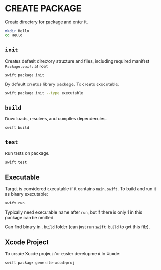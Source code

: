 # CREATE PACKAGE

Create directory for package and enter it.

```zsh
mkdir Hello
cd Hello
```

## `init`

Creates default directory structure and files, including required manifest `Package.swift` at root.

```zsh
swift package init
```

By default creates library package. To create executable:

```zsh
swift package init --type executable
```

## `build`

Downloads, resolves, and compiles dependencies.

```zsh
swift build
```

## `test`

Run tests on package.

```zsh
swift test
```

## Executable

Target is considered executable if it contains `main.swift`. To build and run it as binary executable:

```zsh
swift run
```

Typically need executable name after `run`, but if there is only 1 in this package can be omitted.

Can find binary in `.build` folder (can just run `swift build` to get this file).

## Xcode Project

To create Xcode project for easier development in Xcode:

```zsh
swift package generate-xcodeproj
```
